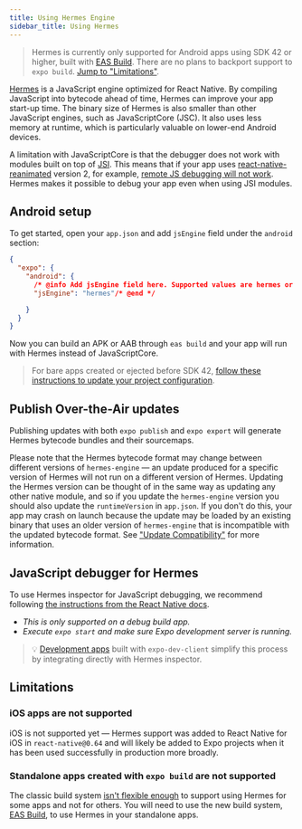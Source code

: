 ```yaml
---
title: Using Hermes Engine
sidebar_title: Using Hermes
---
```


> Hermes is currently only supported for Android apps using SDK 42 or higher, built with [EAS Build](https://docs.expo.dev/build/introduction/). There are no plans to backport support to `expo build`. [Jump to "Limitations"](#limitations).

[Hermes](https://hermesengine.dev/) is a JavaScript engine optimized for React Native. By compiling JavaScript into bytecode ahead of time, Hermes can improve your app start-up time. The binary size of Hermes is also smaller than other JavaScript engines, such as JavaScriptCore (JSC). It also uses less memory at runtime, which is particularly valuable on lower-end Android devices.

A limitation with JavaScriptCore is that the debugger does not work with modules built on top of [JSI](https://github.com/react-native-community/discussions-and-proposals/issues/91). This means that if your app uses [react-native-reanimated](https://github.com/software-mansion/react-native-reanimated) version 2, for example, [remote JS debugging will not work](https://docs.swmansion.com/react-native-reanimated/docs/#known-problems-and-limitations). Hermes makes it possible to debug your app even when using JSI modules.

## Android setup

To get started, open your `app.json` and add `jsEngine` field under the `android` section:

<!-- prettier-ignore -->
```json
{
  "expo": {
    "android": {
      /* @info Add jsEngine field here. Supported values are hermes or jsc  */
      "jsEngine": "hermes"/* @end */

    }
  }
}
```

Now you can build an APK or AAB through `eas build` and your app will run with Hermes instead of JavaScriptCore.

> For bare apps created or ejected before SDK 42, [follow these instructions to update your project configuration](https://expo.fyi/hermes-android-config).

## Publish Over-the-Air updates

Publishing updates with both `expo publish` and `expo export` will generate Hermes bytecode bundles and their sourcemaps.

Please note that the Hermes bytecode format may change between different versions of `hermes-engine` — an update produced for a specific version of Hermes will not run on a different version of Hermes. Updating the Hermes version can be thought of in the same way as updating any other native module, and so if you update the `hermes-engine` version you should also update the `runtimeVersion` in `app.json`. If you don't do this, your app may crash on launch because the update may be loaded by an existing binary that uses an older version of `hermes-engine` that is incompatible with the updated bytecode format. See ["Update Compatibility"](https://docs.expo.dev/bare/updating-your-app/#update-compatibility) for more information.

## JavaScript debugger for Hermes

To use Hermes inspector for JavaScript debugging, we recommend following [the instructions from the React Native docs](https://reactnative.dev/docs/hermes#debugging-js-on-hermes-using-google-chromes-devtools).

- _This is only supported on a debug build app._
- _Execute `expo start` and make sure Expo development server is running._

> 💡 [Development apps](/development-app/introduction.md) built with `expo-dev-client` simplify this process by integrating directly with Hermes inspector.

## Limitations

### iOS apps are not supported

iOS is not supported yet — Hermes support was added to React Native for iOS in `react-native@0.64` and will likely be added to Expo projects when it has been used successfully in production more broadly.

### Standalone apps created with `expo build` are not supported

The classic build system [isn't flexible enough](https://blog.expo.dev/expo-managed-workflow-in-2021-5b887bbf7dbb) to support using Hermes for some apps and not for others. You will need to use the new build system, [EAS Build](https://docs.expo.dev/build/introduction/), to use Hermes in your standalone apps.
